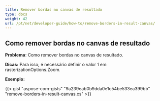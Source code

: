```yaml
---
title: Remover bordas no canvas de resultado
type: docs
weight: 42
url: /pt/net/developer-guide/how-to/remove-borders-in-result-canvas/
---
```


## **Como remover bordas no canvas de resultado**

**Problema:** Como remover bordas no canvas de resultado.

**Dicas:** Para isso, é necessário definir o valor 1 em rasterizationOptions.Zoom.

**Exemplo:**

{{< gist "aspose-com-gists" "9a239eab0b9dda0e1c54be533ea399bb" "remove-borders-in-result-canvas.cs" >}}
